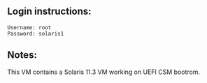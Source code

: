 ## Login instructions:

```
Username: root
Password: solaris1
```

## Notes:

This VM contains a Solaris 11.3 VM working on UEFI CSM bootrom.
